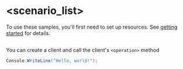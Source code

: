 # <scenario_list>

To use these samples, you'll first need to set up resources. See [getting started](https://github.com/Azure/azure-sdk-for-net/blob/main/sdk/contentunderstanding/Azure.AI.ContentUnderstanding/README.md#getting-started) for details.

## <scenario>

You can create a client and call the client's `<operation>` method

<!-- please refer to <https://github.com/Azure/azure-sdk-for-net/main/sdk/template/Azure.Template/samples/Sample1_HelloWorld.md> to write sample readme file. -->
```C# Snippet:Azure_AI_ContentUnderstanding_Scenario
Console.WriteLine("Hello, world!");
```
